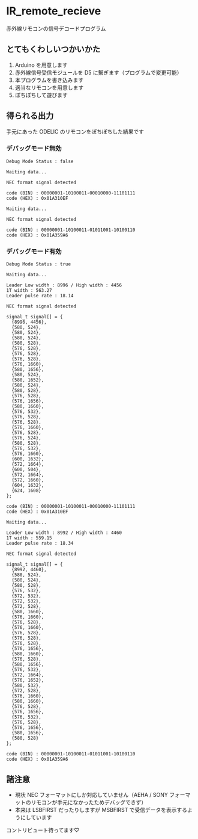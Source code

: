 # IR_remote_recieve

赤外線リモコンの信号デコードプログラム

## とてもくわしいつかいかた

1. Arduino を用意します
2. 赤外線信号受信モジュールを D5 に繋ぎます（プログラムで変更可能）
3. 本プログラムを書き込みます
4. 適当なリモコンを用意します
5. ぽちぽちして遊びます

## 得られる出力

手元にあった ODELIC のリモコンをぽちぽちした結果です

### デバッグモード無効

```
Debug Mode Status : false

Waiting data...

NEC format signal detected

code (BIN) : 00000001-10100011-00010000-11101111
code (HEX) : 0x01A310EF

Waiting data...

NEC format signal detected

code (BIN) : 00000001-10100011-01011001-10100110
code (HEX) : 0x01A359A6
```

### デバッグモード有効

```
Debug Mode Status : true

Waiting data...

Leader Low width : 8996 / High width : 4456
1T width : 563.27
Leader pulse rate : 18.14

NEC format signal detected

signal_t signal[] = {
  {8996, 4456},
  {580, 524},
  {580, 524},
  {580, 524},
  {580, 528},
  {576, 528},
  {576, 528},
  {576, 528},
  {576, 1660},
  {580, 1656},
  {580, 524},
  {580, 1652},
  {580, 524},
  {580, 528},
  {576, 528},
  {576, 1656},
  {580, 1660},
  {576, 532},
  {576, 528},
  {576, 528},
  {576, 1660},
  {576, 528},
  {576, 524},
  {580, 528},
  {576, 532},
  {576, 1660},
  {600, 1632},
  {572, 1664},
  {600, 504},
  {572, 1664},
  {572, 1660},
  {604, 1632},
  {624, 1608}
};

code (BIN) : 00000001-10100011-00010000-11101111
code (HEX) : 0x01A310EF

Waiting data...

Leader Low width : 8992 / High width : 4460
1T width : 559.15
Leader pulse rate : 18.34

NEC format signal detected

signal_t signal[] = {
  {8992, 4460},
  {580, 524},
  {580, 524},
  {580, 528},
  {576, 532},
  {572, 532},
  {572, 532},
  {572, 528},
  {580, 1660},
  {576, 1660},
  {576, 528},
  {576, 1660},
  {576, 528},
  {576, 528},
  {576, 528},
  {576, 1656},
  {580, 1660},
  {576, 528},
  {580, 1656},
  {576, 532},
  {572, 1664},
  {576, 1652},
  {580, 532},
  {572, 528},
  {576, 1660},
  {580, 1660},
  {576, 528},
  {576, 1656},
  {576, 532},
  {576, 528},
  {576, 1656},
  {580, 1656},
  {580, 528}
};

code (BIN) : 00000001-10100011-01011001-10100110
code (HEX) : 0x01A359A6
```

## 諸注意

- 現状 NEC フォーマットにしか対応していません（AEHA / SONY フォーマットのリモコンが手元になかったためデバッグできず）
- 本来は LSBFIRST だったりしますが MSBFIRST で受信データを表示するようにしています

コントリビュート待ってます♡
